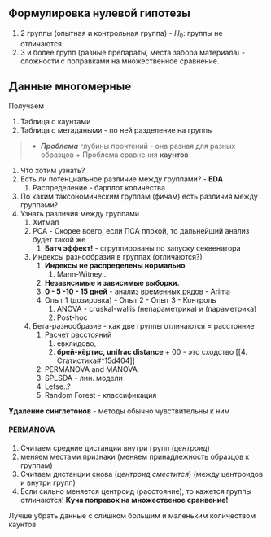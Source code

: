 ## Формулировка нулевой гипотезы
1. 2 группы (опытная и контрольная группа) -  $H_0$: группы не отличаются.
2. 3 и более групп (разные препараты, места забора материала) - сложности с поправками на множественное сравнение.
## Данные многомерные 
Получаем 
1. Таблица с каунтами
2. Таблица с метадаными - по ней разделение на группы
> + ***Проблема*** глубины прочтений - она разная для разных образцов
	+ Проблема сравнения **каунтов** 
1. Что хотим узнать? 
2. Есть ли потенциальное различие между группами? - **EDA**
	1. Распределение - барплот количества 
3. По каким таксономическим группам (фичам) есть различия между группами?
4. Узнать различия между группами
	1. Хитмап
	2. PCA - Скорее всего, если ПСА плохой, то дальнейший анализ будет такой же
		1. **Батч эффект!** - сгруппированы по запуску секвенатора
	3. Индексы разнообразия в группах (отличаются?)
		1. **Индексы не распределены нормально**
			1. Mann-Witney...
		2. **Независимые и зависимые выборки.**
		3. **0 - 5 -10 - 15 дней** - анализ временных рядов - Arima
		4. Опыт 1 (дозировка) - Опыт 2 - Опыт 3 - Контроль
			1. ANOVA - cruskal-wallis (непараметрика) и (параметрика)
			2. Post-hoc
	4. Бета-разнообразие - как две группы отличаются = расстояние
		1. Расчет расстояний 
			1. евклидово, 
			2. **брей-кёртис, unifrac distance** + 00 - это сходство [[4.  Статистика#^15d404]]
		3. PERMANOVA and MANOVA
		4. SPLSDA - лин. модели
		5. Lefse..?
		6. Random Forest - классификация 

**Удаление синглетонов** - методы обычно чувствительны к ним

#### PERMANOVA
1. Считаем средние дистанции внутри групп (*центроид*)
2. меняем местами признаки (меняем принадлежность образцов к группам)
3. Считаем дистанции снова (*центроид сместится*) (между центроидов и внутри групп)
4. Если сильно меняется центроид (расстояние), то кажется группы отличаются!
	**Куча поправок на множественое сранвение!**


Лучше убрать данные с слишком большим и маленьким количеством каунтов

